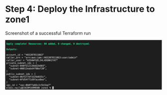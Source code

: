 # Step 4: Deploy the Infrastructure to zone1


Screenshot of a successful Terraform run  

![Terraform apply](img/step4.png)